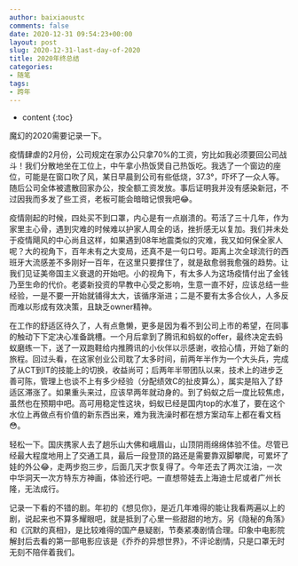```yaml
---
author: baixiaoustc
comments: false
date: 2020-12-31 09:54:23+00:00
layout: post
slug: 2020-12-31-last-day-of-2020
title: 2020年终总结
categories:
- 随笔
tags:
- 跨年 
---
```


* content 
{:toc}

魔幻的2020需要记录一下。

疫情肆虐的2月份，公司规定在家办公只拿70%的工资，穷比如我必须要回公司战斗！我们分散地坐在工位上，中午拿小热饭煲自己热饭吃。我选了一个窗边的座位，可能是在窗口吹了风，某日早晨到公司有些低烧，37.3°，吓坏了一众人等。随后公司全体被遣散回家办公，按全额工资发放。事后证明我并没有感染新冠，不过因我而多发了些工资，老板可能会暗暗记恨我吧😂。

疫情刚起的时候，四处买不到口罩，内心是有一点崩溃的。苟活了三十几年，作为家里主心骨，遇到灾难的时候难以护家人周全的话，挫折感无以复加。我们并未处于疫情飓风的中心尚且这样，如果遇到08年地震类似的灾难，我又如何保全家人呢？大的视角下，百年未有之大变局，还真不是一句口号。距离上次全球流行的西班牙大流感差不多刚好一百年，在这里只要撑住了，就是敌愈弱我愈强的趋势。让我们见证美帝国主义衰退的开始吧。小的视角下，有太多人为这场疫情付出了金钱乃至生命的代价。老婆新投资的早教中心受之影响，生意一直不好，应该总结一些经验，一是不要一开始就铺得太大，该循序渐进；二是不要有太多合伙人，人多反而难以形成有效决策，且缺乏owner精神。

在工作的舒适区待久了，人有点惫懒，更多是因为看不到公司上市的希望，在同事的触动下下定决心准备跳槽。一个月后拿到了腾讯和蚂蚁的offer，最终决定去蚂蚁磨练一下，送了一双跑鞋给内推腾讯的小伙伴以示感谢，收拾心情，开始了新的旅程。回过头看，在这家创业公司耽了太多时间，前两年半作为一个大头兵，完成了从CT到IT的技能上的切换，收益尚可；后两年半带团队以来，技术上的进步乏善可陈，管理上也谈不上有多少经验（分配绩效C的扯皮算么），属实是陷入了舒适区滞涨了。如果重头来过，应该早两年就动身的。到了蚂蚁之后一度比较焦虑，虽然也在预期中吧。高可用稳定性这块，蚂蚁已经是国内top的水准了，要在这个水位上再做点有价值的新东西出来，难为我洗澡时都在想方案动车上都在看文档😳。

轻松一下。国庆携家人去了趟乐山大佛和峨眉山，山顶阴雨绵绵体验不佳。尽管已经最大程度地用上了交通工具，最后一段登顶的路还是需要靠双脚攀爬，可累坏了娃的外公😂，走两步抱三步，后面几天才恢复得了。今年还去了两次江油，一次中华洞天一次方特东方神画，体验还行吧。一直想带娃去上海迪士尼或者广州长隆，无法成行。

记录一下看的不错的剧。年初的《想见你》，是近几年难得的能让我看两遍以上的剧，说起来也不算多耀眼吧，就是抵到了心里一些甜甜的地方。另《隐秘的角落》和《沉默的真相》，是比较难得的国产悬疑剧，节奏紧凑剧情合理。印象中电影院解封后去看的第一部电影应该是《乔乔的异想世界》，不评论剧情，只是口罩无时无刻不陪伴着我们。
